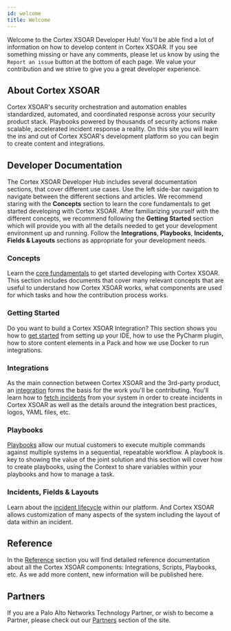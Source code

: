 ```yaml
---
id: welcome
title: Welcome
---
```


Welcome to the Cortex XSOAR Developer Hub! You'll be able find a lot of information on how to develop content in Cortex XSOAR. If you see something missing or have any comments, please let us know by using the `Report an issue` button at the bottom of each page. We value your contribution and we strive to give you a great developer experience.

## About Cortex XSOAR

Cortex XSOAR's security orchestration and automation enables standardized, automated, and coordinated response across your security product stack. Playbooks powered by thousands of security actions make scalable, accelerated incident response a reality. On this site you will learn the ins and out of Cortex XSOAR's development platform so you can begin to create content and integrations.

## Developer Documentation

The Cortex XSOAR Developer Hub includes several documentation sections, that cover different use cases. Use the left side-bar navigation to navigate between the different sections and articles. We recommend staring with the **Concepts** section to learn the core fundamentals to get started developing with Cortex XSOAR. After familiarizing yourself with the different concepts, we recommend following the **Getting Started** section which will provide you with all the details needed to get your development environment up and running. Follow the **Integrations**, **Playbooks**, **Incidents, Fields & Layouts** sections as appropriate for your development needs.

### Concepts

Learn the [core fundamentals](concepts/concepts) to get started developing with Cortex XSOAR. This section includes documents that cover many relevant concepts that are useful to understand how Cortex XSOAR works, what components are used for which tasks and how the contribution process works.

### Getting Started

Do you want to build a Cortex XSOAR Integration? This section shows you how to [get started](integrations/getting-started-guide) from setting up your IDE, how to use the PyCharm plugin, how to store content elements in a Pack and how we use Docker to run integrations. 

### Integrations

As the main connection between Cortex XSOAR and the 3rd-party product, an [integration](integrations/code-conventions) forms the basis for the work you'll be contributing. You'll learn how to [fetch incidents](integrations/fetching-incidents) from your system in order to create incidents in Cortex XSOAR as well as the details around the integration best practices, logos, YAML files, etc.  

### Playbooks

[Playbooks](playbooks/playbooks-overview) allow our mutual customers to execute multiple commands against multiple systems in a sequential, repeatable workflow. A playbook is key to showing the value of the joint solution and this section will cover how to create playbooks, using the Context to share variables within your playbooks and how to manage a task. 

### Incidents, Fields & Layouts

Learn about the [incident lifecycle](incidents/incident-xsoar-incident-lifecycle) within our platform. And Cortex XSOAR allows customization of many aspects of the system including the layout of data within an incident. 

## Reference

In the [Reference](reference/index) section you will find detailed reference documentation about all the Cortex XSOAR components: Integrations, Scripts, Playbooks, etc. As we add more content, new information will be published here.

## Partners

If you are a Palo Alto Networks Technology Partner, or wish to become a Partner, please check out our [Partners](partners/why-xsoar) section of the site.
